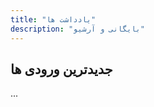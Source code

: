 ```yaml
---
title: "یادداشت ها"
description: "بایگانی و آرشیو"
---
```


## جدیدترین ورودی ها

...<LazyPostArchives path="/shop/"/>
